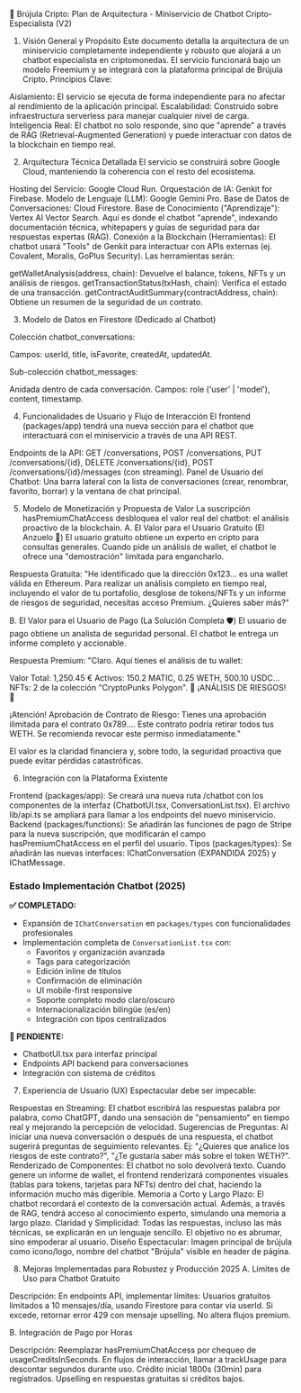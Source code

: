 🤖 Brújula Cripto: Plan de Arquitectura - Miniservicio de Chatbot Cripto-Especialista (V2)

1. Visión General y Propósito Este documento detalla la arquitectura de un miniservicio
   completamente independiente y robusto que alojará a un chatbot especialista en criptomonedas. El
   servicio funcionará bajo un modelo Freemium y se integrará con la plataforma principal de Brújula
   Cripto. Principios Clave:

Aislamiento: El servicio se ejecuta de forma independiente para no afectar al rendimiento de la
aplicación principal. Escalabilidad: Construido sobre infraestructura serverless para manejar
cualquier nivel de carga. Inteligencia Real: El chatbot no solo responde, sino que "aprende" a
través de RAG (Retrieval-Augmented Generation) y puede interactuar con datos de la blockchain en
tiempo real.

2. Arquitectura Técnica Detallada El servicio se construirá sobre Google Cloud, manteniendo la
   coherencia con el resto del ecosistema.

Hosting del Servicio: Google Cloud Run. Orquestación de IA: Genkit for Firebase. Modelo de Lenguaje
(LLM): Google Gemini Pro. Base de Datos de Conversaciones: Cloud Firestore. Base de Conocimiento
("Aprendizaje"): Vertex AI Vector Search. Aquí es donde el chatbot "aprende", indexando
documentación técnica, whitepapers y guías de seguridad para dar respuestas expertas (RAG). Conexión
a la Blockchain (Herramientas): El chatbot usará "Tools" de Genkit para interactuar con APIs
externas (ej. Covalent, Moralis, GoPlus Security). Las herramientas serán:

getWalletAnalysis(address, chain): Devuelve el balance, tokens, NFTs y un análisis de riesgos.
getTransactionStatus(txHash, chain): Verifica el estado de una transacción.
getContractAuditSummary(contractAddress, chain): Obtiene un resumen de la seguridad de un contrato.

3. Modelo de Datos en Firestore (Dedicado al Chatbot)

Colección chatbot_conversations:

Campos: userId, title, isFavorite, createdAt, updatedAt.

Sub-colección chatbot_messages:

Anidada dentro de cada conversación. Campos: role ('user' | 'model'), content, timestamp.

4. Funcionalidades de Usuario y Flujo de Interacción El frontend (packages/app) tendrá una nueva
   sección para el chatbot que interactuará con el miniservicio a través de una API REST.

Endpoints de la API: GET /conversations, POST /conversations, PUT /conversations/{id}, DELETE
/conversations/{id}, POST /conversations/{id}/messages (con streaming). Panel de Usuario del
Chatbot: Una barra lateral con la lista de conversaciones (crear, renombrar, favorito, borrar) y la
ventana de chat principal.

5. Modelo de Monetización y Propuesta de Valor La suscripción hasPremiumChatAccess desbloquea el
   valor real del chatbot: el análisis proactivo de la blockchain. A. El Valor para el Usuario
   Gratuito (El Anzuelo 🎣) El usuario gratuito obtiene un experto en cripto para consultas
   generales. Cuando pide un análisis de wallet, el chatbot le ofrece una "demostración" limitada
   para engancharlo.

Respuesta Gratuita: "He identificado que la dirección 0x123... es una wallet válida en Ethereum.
Para realizar un análisis completo en tiempo real, incluyendo el valor de tu portafolio, desglose de
tokens/NFTs y un informe de riesgos de seguridad, necesitas acceso Premium. ¿Quieres saber más?"

B. El Valor para el Usuario de Pago (La Solución Completa 🛡️) El usuario de pago obtiene un analista
de seguridad personal. El chatbot le entrega un informe completo y accionable.

Respuesta Premium: "Claro. Aquí tienes el análisis de tu wallet:

Valor Total: 1,250.45 € Activos: 150.2 MATIC, 0.25 WETH, 500.10 USDC... NFTs: 2 de la colección
"CryptoPunks Polygon". 🚨 ¡ANÁLISIS DE RIESGOS! 🚨

¡Atención! Aprobación de Contrato de Riesgo: Tienes una aprobación ilimitada para el contrato
0x789.... Este contrato podría retirar todos tus WETH. Se recomienda revocar este permiso
inmediatamente."

El valor es la claridad financiera y, sobre todo, la seguridad proactiva que puede evitar pérdidas
catastróficas.

6. Integración con la Plataforma Existente

Frontend (packages/app): Se creará una nueva ruta /chatbot con los componentes de la interfaz
(ChatbotUI.tsx, ConversationList.tsx). El archivo lib/api.ts se ampliará para llamar a los endpoints
del nuevo miniservicio. Backend (packages/functions): Se añadirán las funciones de pago de Stripe
para la nueva suscripción, que modificarán el campo hasPremiumChatAccess en el perfil del usuario.
Tipos (packages/types): Se añadirán las nuevas interfaces: IChatConversation (EXPANDIDA 2025) y IChatMessage.

### Estado Implementación Chatbot (2025)

**✅ COMPLETADO:**

- Expansión de `IChatConversation` en `packages/types` con funcionalidades profesionales
- Implementación completa de `ConversationList.tsx` con:
  - Favoritos y organización avanzada
  - Tags para categorización
  - Edición inline de títulos
  - Confirmación de eliminación
  - UI mobile-first responsive
  - Soporte completo modo claro/oscuro
  - Internacionalización bilingüe (es/en)
  - Integración con tipos centralizados

**🔄 PENDIENTE:**

- ChatbotUI.tsx para interfaz principal
- Endpoints API backend para conversaciones
- Integración con sistema de créditos

7. Experiencia de Usuario (UX) Espectacular
   debe ser impecable:

Respuestas en Streaming: El chatbot escribirá las respuestas palabra por palabra, como ChatGPT,
dando una sensación de "pensamiento" en tiempo real y mejorando la percepción de velocidad.
Sugerencias de Preguntas: Al iniciar una nueva conversación o después de una respuesta, el chatbot
sugerirá preguntas de seguimiento relevantes. Ej: "¿Quieres que analice los riesgos de este
contrato?", "¿Te gustaría saber más sobre el token WETH?". Renderizado de Componentes: El chatbot no
solo devolverá texto. Cuando genere un informe de wallet, el frontend renderizará componentes
visuales (tablas para tokens, tarjetas para NFTs) dentro del chat, haciendo la información mucho más
digerible. Memoria a Corto y Largo Plazo: El chatbot recordará el contexto de la conversación
actual. Además, a través de RAG, tendrá acceso al conocimiento experto, simulando una memoria a
largo plazo. Claridad y Simplicidad: Todas las respuestas, incluso las más técnicas, se explicarán
en un lenguaje sencillo. El objetivo no es abrumar, sino empoderar al usuario. Diseño Espectacular:
Imagen principal de brújula como icono/logo, nombre del chatbot "Brújula" visible en header de
página.

8. Mejoras Implementadas para Robustez y Producción 2025 A. Límites de Uso para Chatbot Gratuito

Descripción: En endpoints API, implementar límites: Usuarios gratuitos limitados a 10 mensajes/día,
usando Firestore para contar via userId. Si excede, retornar error 429 con mensaje upselling. No
altera flujos premium.

B. Integración de Pago por Horas

Descripción: Reemplazar hasPremiumChatAccess por chequeo de usageCreditsInSeconds. En flujos de
interacción, llamar a trackUsage para descontar segundos durante uso. Crédito inicial 1800s (30min)
para registrados. Upselling en respuestas gratuitas si créditos bajos.
